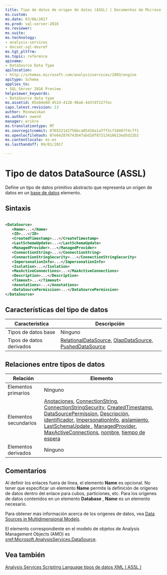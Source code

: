 ```yaml
---
title: Tipo de datos de origen de datos (ASSL) | Documentos de Microsoft
ms.custom: 
ms.date: 03/06/2017
ms.prod: sql-server-2016
ms.reviewer: 
ms.suite: 
ms.technology:
- analysis-services
- docset-sql-devref
ms.tgt_pltfrm: 
ms.topic: reference
apiname:
- DataSource Data Type
apilocation:
- http://schemas.microsoft.com/analysisservices/2003/engine
apitype: Schema
applies_to:
- SQL Server 2016 Preview
helpviewer_keywords:
- DataSource data type
ms.assetid: 05e8de8d-452d-4128-98a6-4437df227fec
caps.latest.revision: 13
author: Minewiskan
ms.author: owend
manager: erikre
ms.translationtype: MT
ms.sourcegitcommit: 876522142756bca05416a1afff3cf10467f4c7f1
ms.openlocfilehash: 07e642876743b47abd18f87313416613ed5d22b2
ms.contentlocale: es-es
ms.lasthandoff: 09/01/2017

---
```

# <a name="datasource-data-type-assl"></a>Tipo de datos DataSource (ASSL)
  Define un tipo de datos primitivo abstracto que representa un origen de datos en un [base de datos](../../../analysis-services/scripting/objects/database-element-assl.md) elemento.  
  
## <a name="syntax"></a>Sintaxis  
  
```xml  
  
<DataSource>  
   <Name>...</Name>  
   <ID>...</ID>  
   <CreatedTimestamp>...</CreateTimestamp>  
   <LastSchemaUpdate>...</LastSchemaUpdate>  
   <ManagedProvider>...</ManagedProvider>  
   <ConnectionString>...</ConnectionString>  
   <ConnectionStringSecurity>...</ConnectionStringSecurity>  
   <ImpersonationInfo>...</ImpersonationInfo>  
   <Isolation>...</Isolation>  
   <MaxActiveConnections>...</MaxActiveConnections>  
   <Description>...</Description>  
   <Timeout>...</Timeout>  
   <Annotations>...</Annotations>  
   <DataSourcePermission>...</DataSourcePermission>  
</DataSource>  
```  
  
## <a name="data-type-characteristics"></a>Características del tipo de datos  
  
|Característica|Descripción|  
|--------------------|-----------------|  
|Tipos de datos base|Ninguno|  
|Tipos de datos derivados|[RelationalDataSource](../../../analysis-services/scripting/data-type/relationaldatasource-data-type-assl.md), [OlapDataSource](../../../analysis-services/scripting/data-type/olapdatasource-data-type-assl.md), [PushedDataSource](../../../analysis-services/scripting/data-type/pusheddatasource-data-type-assl.md)|  
  
## <a name="data-type-relationships"></a>Relaciones entre tipos de datos  
  
|Relación|Elemento|  
|------------------|-------------|  
|Elementos primarios|Ninguno|  
|Elementos secundarios|[Anotaciones](../../../analysis-services/scripting/collections/annotations-element-assl.md), [ConnectionString](../../../analysis-services/scripting/properties/connectionstring-element-assl.md), [ConnectionStringSecurity](../../../analysis-services/scripting/properties/connectionstringsecurity-element-assl.md), [CreatedTimestamp](../../../analysis-services/scripting/properties/createdtimestamp-element-assl.md), [DataSourcePermission](../../../analysis-services/scripting/collections/datasourcepermissions-element-assl.md), [Descripción](../../../analysis-services/scripting/properties/description-element-assl.md), [identificador](../../../analysis-services/scripting/properties/id-element-assl.md), [ImpersonationInfo](../../../analysis-services/scripting/properties/impersonationinfo-element-assl.md), [aislamiento](../../../analysis-services/scripting/properties/isolation-element-assl.md), [LastSchemaUpdate ](../../../analysis-services/scripting/properties/lastschemaupdate-element-assl.md), [ManagedProvider](../../../analysis-services/scripting/properties/managedprovider-element-assl.md), [MaxActiveConnections](../../../analysis-services/scripting/properties/maxactiveconnections-element-assl.md), [nombre](../../../analysis-services/scripting/properties/name-element-assl.md), [tiempo de espera](../../../analysis-services/scripting/properties/timeout-element-assl.md)|  
|Elementos derivados|Ninguno|  
  
## <a name="remarks"></a>Comentarios  
 Al definir los enlaces fuera de línea, el elemento **Name** es opcional. No tener que especificar un elemento **Name** permite la definición de orígenes de datos dentro del enlace para cubos, particiones, etc. Para los orígenes de datos contenidos en un elemento **Database** , **Name** es un elemento necesario.  
  
 Para obtener más información acerca de los orígenes de datos, vea [Data Sources in Multidimensional Models](../../../analysis-services/multidimensional-models/data-sources-in-multidimensional-models.md).  
  
 El elemento correspondiente en el modelo de objetos de Analysis Management Objects (AMO) es <xref:Microsoft.AnalysisServices.DataSource>.  
  
## <a name="see-also"></a>Vea también  
 [Analysis Services Scripting Language tipos de datos XML &#40; ASSL &#41;](../../../analysis-services/scripting/data-type/analysis-services-scripting-language-xml-data-types-assl.md)  
  
  
